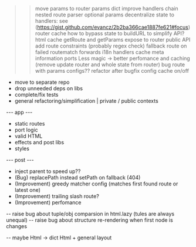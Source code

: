 >> move params to router
>> params dict
>> improve handlers chain
>> nested route parser
>> optional params
>> decentralize state to handlers: see (https://gist.github.com/evancz/2b2ba366cae1887fe621#focus)
>> router cache
>> how to bypass state to buildURL to simplify API?
>> html cache
>> getRoute and getParams expose to router public API
>> add route constraints (probably regex check)
>> fallback route on failed routematch
>> forwards
>> i18n
>> handlers cache
>> meta information ports
>> Less magic -> better perfomance and caching (remove update router and whole state from router)
>> bug route with params
>> configs??
>> refactor after bugfix
>> config cache on/off

- move to separate repo
- drop unneeded deps on libs
- complete/fix tests
- general refactoring/simplification | private / public contexts

--- app ---
- static routes
- port logic
- valid HTML
- effects and post libs
- styles

--- post ---
- inject parent to speed up??
- (Bug) replacePath instead setPath on fallback (404)
- (Improvement) greedy matcher config (matches first found route or latest one)
- (Improvement) trailing slash route?
- (Improvement) perfomance

-- raise bug about tuple/obj comparsion in html.lazy (tules are always unequal)
-- raise bug about structure re-rendering when first node is changes

-- maybe Html -> dict Html + general layout
